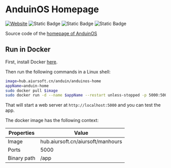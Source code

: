 # AnduinOS Homepage

[![Website](https://img.shields.io/website?url=https%3A%2F%2Fwww.anduinos.com%2F)](https://www.anduinos.com/) ![Static Badge](https://img.shields.io/badge/Man_hours-43h-yellow) ![Static Badge](https://img.shields.io/badge/AI_hours-0h-orange) ![Static Badge](https://img.shields.io/badge/DoDa_hours-0h-rebeccapurple)

Source code of the [homepage of AnduinOS](https://anduinos.com)

## Run in Docker

First, install Docker [here](https://docs.docker.com/get-docker/).

Then run the following commands in a Linux shell:

```bash
image=hub.aiursoft.cn/anduin/anduinos-home
appName=anduin-home
sudo docker pull $image
sudo docker run -d --name $appName --restart unless-stopped -p 5000:5000 $image
```

That will start a web server at `http://localhost:5000` and you can test the app.

The docker image has the following context:

| Properties  | Value                            |
|-------------|----------------------------------|
| Image       | hub.aiursoft.cn/aiursoft/manhours|
| Ports       | 5000                             |
| Binary path | /app                             |
